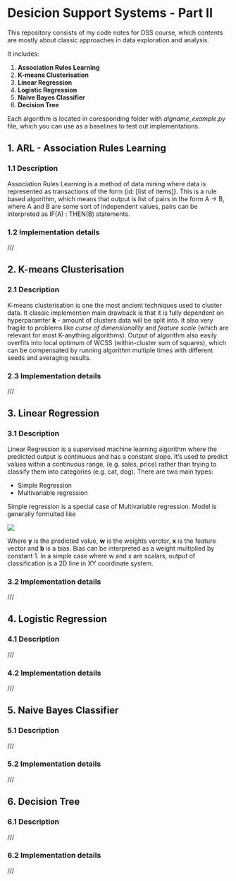# Desicion Support Systems - Part II

This repository consists of my code notes for DSS course, which contents are mostly about classic approaches in data exploration and analysis.

It includes:

1. **Association Rules Learning**
2. **K-means Clusterisation**
3. **Linear Regression**
4. **Logistic Regression**
5. **Naive Bayes Classifier**
6. **Decision Tree**

Each algorithm is located in coresponding folder with _algname_example.py_ file, which you can use as a baselines to test out implementations.

## 1. ARL - Association Rules Learning

### 1.1 Description

Association Rules Learning is a method of data mining where data is represented as transactions of the form {id: [list of items]}. This is a rule based algorithm, which means that output is list of pairs in the form A -> B, where A and B are some sort of independent values, pairs can be interpreted as IF(A) : THEN(B) statements.

### 1.2 Implementation details

///

## 2. K-means Clusterisation

### 2.1 Description

K-means clusterisation is one the most ancient techniques used to cluster data. It classic implemention main drawback is that it is fully dependent on hyperparamter **k** - amount of clusters data will be split into. It also very fragile to problems like _curse of dimensionality_ and _feature scale_ (which are relevant for most K-anything algorithms). Output of algorithm also easily overfits into local optimum of WCSS (within-cluster sum of squares), which can be compensated by running algorithm multiple times with different seeds and averaging results.

### 2.3 Implementation details

///

## 3. Linear Regression

### 3.1 Description

Linear Regression is a supervised machine learning algorithm where the predicted output is continuous and has a constant slope. It’s used to predict values within a continuous range, (e.g. sales, price) rather than trying to classify them into categories (e.g. cat, dog). There are two main types:

- Simple Regression
- Multivariable regression

Simple regression is a special case of Multivariable regression. Model is generally formulted like

<img src="https://render.githubusercontent.com/render/math?math=y=w^Tx\%2Bb">

Where **y** is the predicted value, **w** is the weights verctor, **x** is the feature vector and **b** is a bias. Bias can be interpreted as a weight multiplied by constant 1. In a simple case where w and x are scalars, output of classification is a 2D line in XY coordinate system.

### 3.2 Implementation details

///

## 4. Logistic Regression

### 4.1 Description

///

### 4.2 Implementation details

///

## 5. Naive Bayes Classifier

### 5.1 Description

///

### 5.2 Implementation details

///

## 6. Decision Tree

### 6.1 Description

///

### 6.2 Implementation details

///
